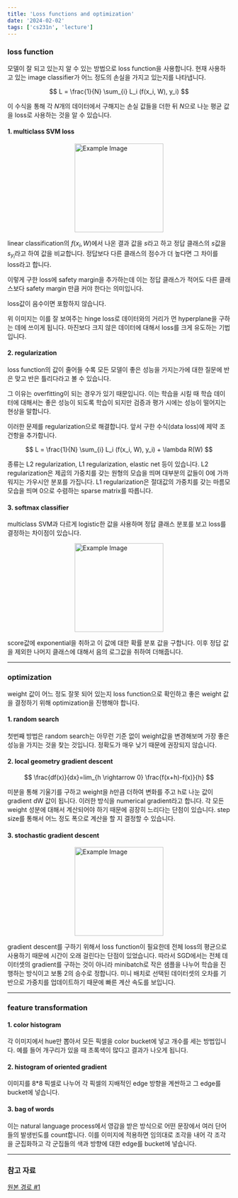 ```yaml
---
title: 'Loss functions and optimization'
date: '2024-02-02'
tags: ['cs231n', 'lecture']
---
```


### loss function

모델이 잘 되고 있는지 알 수 있는 방법으로 loss function을 사용합니다. 현재 사용하고 있는 image classifier가 어느 정도의 손실을 가지고 있는지를 나타냅니다.

$$
L = \frac{1}{N} \sum_{i} L_i (f(x_i, W), y_i)
$$

이 수식을 통해 각 $N$개의 데이터에서 구해지는 손실 값들을 더한 뒤 $N$으로 나눈 평균 값을 loss로 사용하는 것을 알 수 있습니다.

#### 1. multiclass SVM loss

<img src="https://iq.opengenus.org/content/images/2023/04/hloss.png" alt="Example Image" style="display: block; margin: 0 auto; height:200;" />

linear classification의 $f(x_i, W)$에서 나온 결과 값을 $s$라고 하고 정답 클래스의 $s$값을 $s_{y_i}$라고 하여 값을 비교합니다. 정답보다 다른 클래스의 점수가 더 높다면 그 차이를 loss라고 합니다.

이렇게 구한 loss에 safety margin을 추가하는데 이는 정답 클래스가 적어도 다른 클래스보다 safety margin 만큼 커야 한다는 의미입니다.

loss값이 음수이면 포함하지 않습니다.

위 이미지는 이를 잘 보여주는 hinge loss로 데이터와의 거리가 먼 hyperplane을 구하는 데에 쓰이게 됩니다. 마진보다 크지 않은 데이터에 대해서 loss를 크게 유도하는 기법입니다.

#### 2. regularization

loss function의 값이 줄어들 수록 모든 모델이 좋은 성능을 가지는가에 대한 질문에 반은 맞고 반은 틀리다라고 볼 수 있습니다.

그 이유는 overfitting이 되는 경우가 있기 때문입니다. 이는 학습을 시킬 때 학습 데이터에 대해서는 좋은 성능이 되도록 학습이 되지만 검증과 평가 시에는 성능이 떨어지는 현상을 말합니다.

이러한 문제를 regularization으로 해결합니다. 앞서 구한 수식(data loss)에 제약 조건항을 추가합니다.

$$
L = \frac{1}{N} \sum_{i} L_i (f(x_i, W), y_i) + \lambda R(W)
$$

종류는 L2 regularization, L1 regularization, elastic net 등이 있습니다. L2 regularization은 제곱의 가중치를 갖는 원형의 모습을 띄며 대부분의 값들이 0에 가까워지는 가우시안 분포를 가집니다. L1 regularization은 절대값의 가중치를 갖는 마름모 모습을 띄며 0으로 수렴하는 sparse matrix를 따릅니다.

#### 3. softmax classifier

multiclass SVM과 다르게 logistic한 값을 사용하며 정답 클래스 분포를 보고 loss를 결정하는 차이점이 있습니다.

<img src="https://velog.velcdn.com/images%2Ffbdp1202%2Fpost%2Fba98cf8b-a668-4ed6-bea9-d5301654db1a%2Fcs231n-03-010-Softmax_Classifier.png" alt="Example Image" style="display: block; margin: 0 auto; height:200;" />

score값에 exponential을 취하고 이 값에 대한 확률 분포 값을 구합니다. 이후 정답 값을 제외한 나머지 클래스에 대해서 음의 로그값을 취하여 더해줍니다.

---

### optimization

weight 값이 어느 정도 잘못 되어 있는지 loss function으로 확인하고 좋은 weight 값을 결정하기 위해 optimization을 진행해야 합니다.

#### 1. random search

첫번째 방법은 random search는 아무런 기준 없이 weight값을 변경해보며 가장 좋은 성능을 가지는 것을 찾는 것입니다. 정확도가 매우 낮기 때문에 권장되지 않습니다.

#### 2. local geometry gradient descent

$$
\frac{df(x)}{dx}=lim_{h \rightarrow 0} \frac{f(x+h)-f(x)}{h}
$$

미분을 통해 기울기를 구하고 weight을 $h$만큼 더하여 변화를 주고 h로 나눈 값이 gradient dW 값이 됩니다. 이러한 방식을 numerical gradient라고 합니다. 각 모든 weight 성분에 대해서 계산되어야 하기 때문에 굉장히 느리다는 단점이 있습니다. step size를 통해서 어느 정도 폭으로 계산을 할 지 결정할 수 있습니다.

#### 3. stochastic gradient descent

<img src="https://blog.kakaocdn.net/dn/oLW0Y/btqyj35DqII/zzDSdEfWKXVD3De5lNpCh0/img.png" alt="Example Image" style="display: block; margin: 0 auto; height:200;" />

gradient descent를 구하기 위해서 loss function이 필요한데 전체 loss의 평균으로 사용하기 때문에 시간이 오래 걸린다는 단점이 있었습니다. 따라서 SGD에서는 전체 데이터셋의 gradient를 구하는 것이 아니라 minibatch로 작은 샘플을 나누어 학습을 진행하는 방식이고 보통 2의 승수로 정합니다. 미니 배치로 선택된 데이터셋의 오차를 기반으로 가중치를 업데이트하기 때문에 빠른 계산 속도를 보입니다.

---

### feature transformation

#### 1. color histogram

각 이미지에서 hue만 뽑아서 모든 픽셀을 color bucket에 넣고 개수를 세는 방법입니다. 예를 들어 개구리가 있을 때 초록색이 많다고 결과가 나오게 됩니다.

#### 2. histogram of oriented gradient

이미지를 8*8 픽셀로 나누어 각 픽셀의 지배적인 edge 방향을 계싼하고 그 edge를 bucket에 넣습니다.

#### 3. bag of words

이는 natural language process에서 영감을 받은 방식으로 어떤 문장에서 여러 단어들의 발생빈도를 count합니다. 이를 이미지에 적용하면 임의대로 조각을 내어 각 조각을 군집화하고 각 군집들의 색과 방향에 대한 edge를 bucket에 넣습니다.

---

### 참고 자료

[원본 경로 #1](https://youtu.be/h7iBpEHGVNc?si=6KRXeu8yppHiCE6X)



